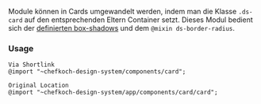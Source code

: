 Module können in Cards umgewandelt werden, indem man die Klasse `.ds-card` auf den entsprechenden Eltern Container setzt. Dieses Modul bedient sich der [definierten box-shadows](#group-shadows-component-card-shadows) und dem `@mixin ds-border-radius`.

### Usage

    Via Shortlink
    @import "~chefkoch-design-system/components/card";
    
    Original Location
    @import "~chefkoch-design-system/app/components/card/card";
